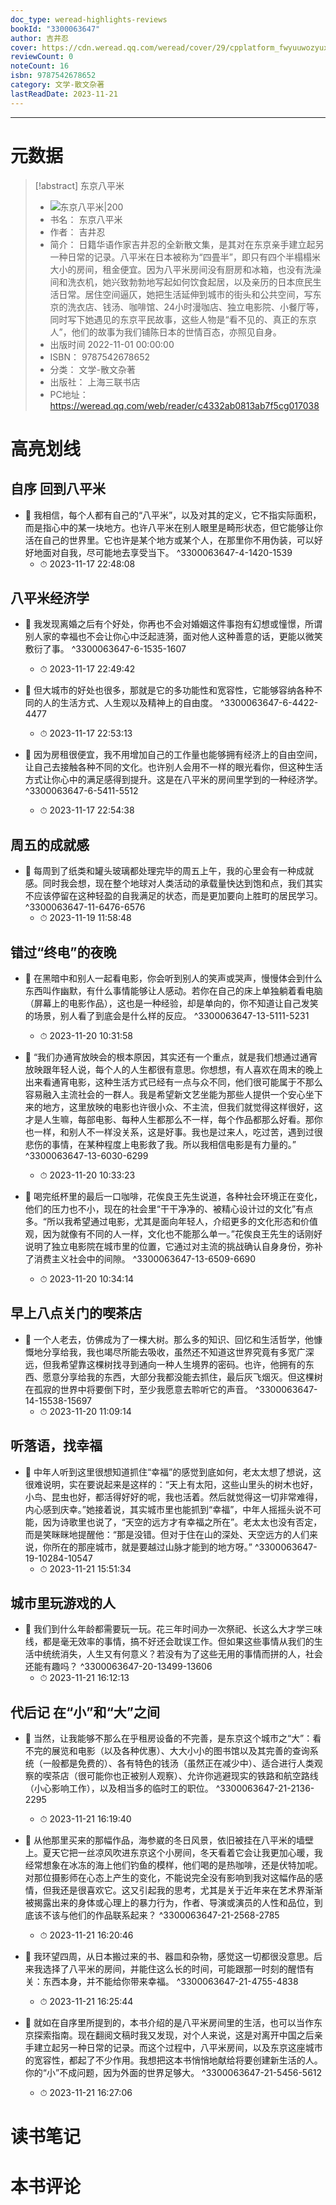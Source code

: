 ```yaml
---
doc_type: weread-highlights-reviews
bookId: "3300063647"
author: 吉井忍
cover: https://cdn.weread.qq.com/weread/cover/29/cpplatform_fwyuuwozyuxhgstwdmi1mu/t7_cpplatform_fwyuuwozyuxhgstwdmi1mu1688959572.jpg
reviewCount: 0
noteCount: 16
isbn: 9787542678652
category: 文学-散文杂著
lastReadDate: 2023-11-21
---
```


---
# 元数据
> [!abstract] 东京八平米
> - ![ 东京八平米|200](https://cdn.weread.qq.com/weread/cover/29/cpplatform_fwyuuwozyuxhgstwdmi1mu/t7_cpplatform_fwyuuwozyuxhgstwdmi1mu1688959572.jpg)
> - 书名： 东京八平米
> - 作者： 吉井忍
> - 简介： 日籍华语作家吉井忍的全新散文集，是其对在东京亲手建立起另一种日常的记录。八平米在日本被称为“四畳半”，即只有四个半榻榻米大小的房间，租金便宜。因为八平米房间没有厨房和冰箱，也没有洗澡间和洗衣机，她兴致勃勃地写起如何饮食起居，以及亲历的日本庶民生活日常。居住空间逼仄，她把生活延伸到城市的街头和公共空间，写东京的洗衣店、钱汤、咖啡馆、24小时漫咖店、独立电影院、小餐厅等，同时写下她遇见的东京平民故事，这些人物是“看不见的、真正的东京人”，他们的故事为我们铺陈日本的世情百态，亦照见自身。
> - 出版时间 2022-11-01 00:00:00
> - ISBN： 9787542678652
> - 分类： 文学-散文杂著
> - 出版社： 上海三联书店
> - PC地址：https://weread.qq.com/web/reader/c4332ab0813ab7f5cg017038

# 高亮划线

## 自序 回到八平米


- 📌 我相信，每个人都有自己的“八平米”，以及对其的定义，它不指实际面积，而是指心中的某一块地方。也许八平米在别人眼里是畸形状态，但它能够让你活在自己的世界里。它也许是某个地方或某个人，在那里你不用伪装，可以好好地面对自我，尽可能地去享受当下。  ^3300063647-4-1420-1539
    - ⏱ 2023-11-17 22:48:08 
## 八平米经济学


- 📌 我发现离婚之后有个好处，你再也不会对婚姻这件事抱有幻想或憧憬，所谓别人家的幸福也不会让你心中泛起涟漪，面对他人这种善意的话，更能以微笑敷衍了事。  ^3300063647-6-1535-1607
    - ⏱ 2023-11-17 22:49:42 

- 📌 但大城市的好处也很多，那就是它的多功能性和宽容性，它能够容纳各种不同的人的生活方式、人生观以及精神上的自由度。  ^3300063647-6-4422-4477
    - ⏱ 2023-11-17 22:53:13 

- 📌 因为房租很便宜，我不用增加自己的工作量也能够拥有经济上的自由空间，让自己去接触各种不同的文化。也许别人会用不一样的眼光看你，但这种生活方式让你心中的满足感得到提升。这是在八平米的房间里学到的一种经济学。  ^3300063647-6-5411-5512
    - ⏱ 2023-11-17 22:54:38 
## 周五的成就感


- 📌 每周到了纸类和罐头玻璃都处理完毕的周五上午，我的心里会有一种成就感。同时我会想，现在整个地球对人类活动的承载量快达到饱和点，我们其实不应该停留在这种轻盈的自我满足的状态，而是更加要向上胜町的居民学习。  ^3300063647-11-6476-6576
    - ⏱ 2023-11-19 11:58:48 
## 错过“终电”的夜晚


- 📌 在黑暗中和别人一起看电影，你会听到别人的笑声或哭声，慢慢体会到什么东西叫作幽默，有什么事情能够让人感动。若你在自己的床上单独躺着看电脑（屏幕上的电影作品），这也是一种经验，却是单向的，你不知道让自己发笑的场景，别人看了到底会是什么样的反应。  ^3300063647-13-5111-5231
    - ⏱ 2023-11-20 10:31:58 

- 📌 “我们办通宵放映会的根本原因，其实还有一个重点，就是我们想通过通宵放映跟年轻人说，每个人的人生都很有意思。你想想，有人喜欢在周末的晚上出来看通宵电影，这种生活方式已经有一点与众不同，他们很可能属于不那么容易融入主流社会的一群人。我是希望新文艺坐能为那些人提供一个安心坐下来的地方，这里放映的电影也许很小众、不主流，但我们就觉得这样很好，这才是人生嘛，每部电影、每种人生都那么不一样，每个作品都那么好看。那你也一样，和别人不一样没关系，这是好事。我也是过来人，吃过苦，遇到过很悲伤的事情，在某种程度上电影救了我。所以我相信电影是有力量的。”  ^3300063647-13-6030-6299
    - ⏱ 2023-11-20 10:33:23 

- 📌 喝完纸杯里的最后一口咖啡，花俟良王先生说道，各种社会环境正在变化，他们的压力也不小，现在的社会里“干干净净的、被精心设计过的文化”有点多。“所以我希望通过电影，尤其是面向年轻人，介绍更多的文化形态和价值观，因为就像有不同的人一样，文化也不能那么单一。”花俟良王先生的话刚好说明了独立电影院在城市里的位置，它通过对主流的挑战确认自身身份，弥补了消费主义社会中的间隙。  ^3300063647-13-6509-6690
    - ⏱ 2023-11-20 10:34:14 
## 早上八点关门的喫茶店


- 📌 一个人老去，仿佛成为了一棵大树。那么多的知识、回忆和生活哲学，他慷慨地分享给我，我也竭尽所能去吸收，虽然还不知道这世界究竟有多宽广深远，但我希望靠这棵树找寻到通向一种人生境界的密码。也许，他拥有的东西、愿意分享给我的东西，大部分我都没能去抓住，最后灰飞烟灭。但这棵树在孤寂的世界中将要倒下时，至少我愿意去聆听它的声音。  ^3300063647-14-15538-15697
    - ⏱ 2023-11-20 11:09:14 
## 听落语，找幸福


- 📌 中年人听到这里很想知道抓住“幸福”的感觉到底如何，老太太想了想说，这很难说明，实在要说起来是这样的：“天上有太阳，这些山里头的树木也好，小鸟、昆虫也好，都活得好好的呢，我也活着。然后就觉得这一切非常难得，内心感到庆幸。”她接着说，其实城市里也能抓到“幸福”，中年人摇摇头说不可能，因为诗歌里也说了，“天空的远方才有幸福之所在”。老太太也没有否定，而是笑眯眯地提醒他：“那是没错。但对于住在山的深处、天空远方的人们来说，你所在的那座城市，就是要越过山脉才能到的地方呀。”  ^3300063647-19-10284-10547
    - ⏱ 2023-11-21 15:51:34 
## 城市里玩游戏的人


- 📌 我们到什么年龄都需要玩一玩。花三年时间办一次祭祀、长这么大才学三味线，都是毫无效率的事情，搞不好还会耽误工作。但如果这些事情从我们的生活中统统消失，人生又有何意义？若没有为了这些无用的事情而拼的人，社会还能有趣吗？  ^3300063647-20-13499-13606
    - ⏱ 2023-11-21 16:12:13 
## 代后记 在“小”和“大”之间


- 📌 当然，让我能够不那么在乎租房设备的不完善，是东京这个城市之“大”：看不完的展览和电影（以及各种优惠）、大大小小的图书馆以及其完善的查询系统（一般都是免费的）、各有特色的钱汤（虽然正在减少中）、适合进行人类观察的喫茶店（很可能你也正被别人观察）、允许你逃避现实的铁路和航空路线（小心影响工作），以及相当多的临时工的职位。  ^3300063647-21-2136-2295
    - ⏱ 2023-11-21 16:19:40 

- 📌 从他那里买来的那幅作品，海参崴的冬日风景，依旧被挂在八平米的墙壁上。夏天它把一丝凉风吹进东京这个小房间，冬天看着它会让我更加心暖，我经常想象在冰冻的海上他们钓鱼的模样，他们喝的是热咖啡，还是伏特加呢。对那位摄影师在心态上产生的变化，不能说完全没有影响到我对这幅作品的感情，但我还是很喜欢它。这又引起我的思考，尤其是关于近年来在艺术界渐渐被揭露出来的身体或心理上的暴力行为，作者、导演或演员的人性和品位，到底该不该与他们的作品联系起来？  ^3300063647-21-2568-2785
    - ⏱ 2023-11-21 16:20:46 

- 📌 我环望四周，从日本搬过来的书、器皿和杂物，感觉这一切都很没意思。后来我选择了八平米的房间，并能住这么长的时间，可能跟那一时刻的醒悟有关：东西本身，并不能给你带来幸福。  ^3300063647-21-4755-4838
    - ⏱ 2023-11-21 16:25:44 

- 📌 就如在自序里所提到的，本书介绍的是八平米房间里的生活，也可以当作东京探索指南。现在翻阅文稿时我又发现，对个人来说，这是对离开中国之后亲手建立起另一种日常的记录。而这个过程中，八平米房间，以及东京这座城市的宽容性，都起了不少作用。我想把这本书悄悄地献给将要创建新生活的人。你的“小”不成问题，因为外面的世界足够大。  ^3300063647-21-5456-5612
    - ⏱ 2023-11-21 16:27:06 
# 读书笔记

# 本书评论
